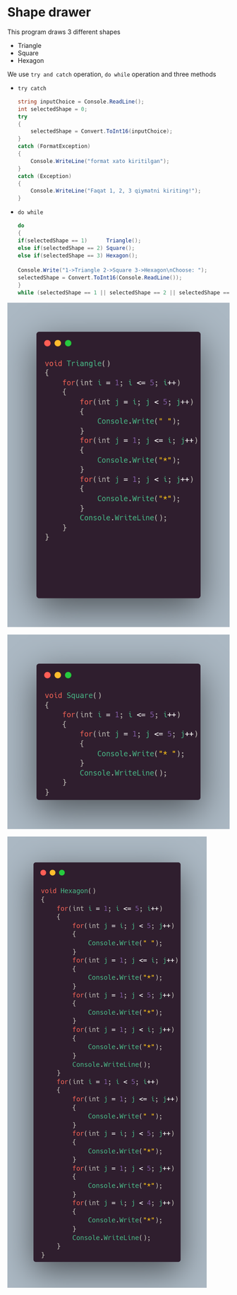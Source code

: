 # Shape drawer

This program draws 3 different shapes
- Triangle
- Square
- Hexagon

We use `try and catch` operation, `do while` operation and three methods

- `try catch`
    ```cs
    string inputChoice = Console.ReadLine();
    int selectedShape = 0;
    try
    {
        selectedShape = Convert.ToInt16(inputChoice);    
    }
    catch (FormatException)
    {
        Console.WriteLine("format xato kiritilgan");
    }
    catch (Exception)
    {
        Console.WriteLine("Faqat 1, 2, 3 qiymatni kiriting!");
    }
- `do while`
    ```cs
    do
    {
    if(selectedShape == 1)      Triangle();
    else if(selectedShape == 2) Square();
    else if(selectedShape == 3) Hexagon();

    Console.Write("1->Triangle 2->Square 3->Hexagon\nChoose: ");
    selectedShape = Convert.ToInt16(Console.ReadLine());
    }
    while (selectedShape == 1 || selectedShape == 2 || selectedShape == 3);

![Triangle](https://github.com/Javohir0102/Drawer/blob/main/Asset/Triangle.png)

![Square](https://github.com/Javohir0102/Drawer/blob/main/Asset/Square.png)

![Hexagon](https://github.com/Javohir0102/Drawer/blob/main/Asset/Hexagon.png)
